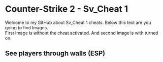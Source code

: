 # Counter-Strike 2 - Sv_Cheat 1
Welcome to my GitHub about Sv_Cheat 1 cheats. Below this text are you going to find Images.   
First Image is without the cheat activated. And second image is with turned on.  


## See players through walls (ESP)


